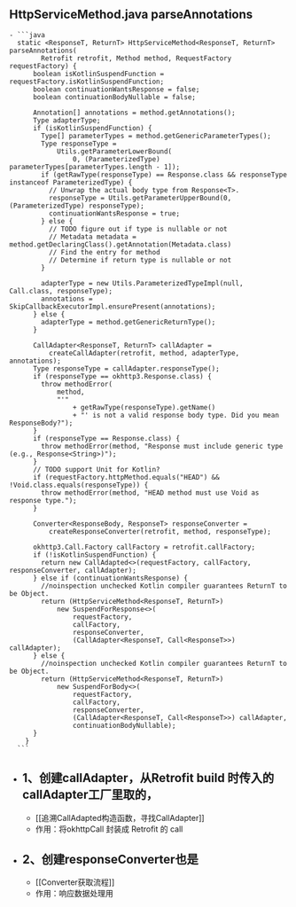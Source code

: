 ## HttpServiceMethod.java  parseAnnotations
	- ```java
	  static <ResponseT, ReturnT> HttpServiceMethod<ResponseT, ReturnT> parseAnnotations(
	        Retrofit retrofit, Method method, RequestFactory requestFactory) {
	      boolean isKotlinSuspendFunction = requestFactory.isKotlinSuspendFunction;
	      boolean continuationWantsResponse = false;
	      boolean continuationBodyNullable = false;
	  
	      Annotation[] annotations = method.getAnnotations();
	      Type adapterType;
	      if (isKotlinSuspendFunction) {
	        Type[] parameterTypes = method.getGenericParameterTypes();
	        Type responseType =
	            Utils.getParameterLowerBound(
	                0, (ParameterizedType) parameterTypes[parameterTypes.length - 1]);
	        if (getRawType(responseType) == Response.class && responseType instanceof ParameterizedType) {
	          // Unwrap the actual body type from Response<T>.
	          responseType = Utils.getParameterUpperBound(0, (ParameterizedType) responseType);
	          continuationWantsResponse = true;
	        } else {
	          // TODO figure out if type is nullable or not
	          // Metadata metadata = method.getDeclaringClass().getAnnotation(Metadata.class)
	          // Find the entry for method
	          // Determine if return type is nullable or not
	        }
	  
	        adapterType = new Utils.ParameterizedTypeImpl(null, Call.class, responseType);
	        annotations = SkipCallbackExecutorImpl.ensurePresent(annotations);
	      } else {
	        adapterType = method.getGenericReturnType();
	      }
	      
	      CallAdapter<ResponseT, ReturnT> callAdapter =
	          createCallAdapter(retrofit, method, adapterType, annotations);
	      Type responseType = callAdapter.responseType();
	      if (responseType == okhttp3.Response.class) {
	        throw methodError(
	            method,
	            "'"
	                + getRawType(responseType).getName()
	                + "' is not a valid response body type. Did you mean ResponseBody?");
	      }
	      if (responseType == Response.class) {
	        throw methodError(method, "Response must include generic type (e.g., Response<String>)");
	      }
	      // TODO support Unit for Kotlin?
	      if (requestFactory.httpMethod.equals("HEAD") && !Void.class.equals(responseType)) {
	        throw methodError(method, "HEAD method must use Void as response type.");
	      }
	  
	      Converter<ResponseBody, ResponseT> responseConverter =
	          createResponseConverter(retrofit, method, responseType);
	  
	      okhttp3.Call.Factory callFactory = retrofit.callFactory;
	      if (!isKotlinSuspendFunction) {
	        return new CallAdapted<>(requestFactory, callFactory, responseConverter, callAdapter);
	      } else if (continuationWantsResponse) {
	        //noinspection unchecked Kotlin compiler guarantees ReturnT to be Object.
	        return (HttpServiceMethod<ResponseT, ReturnT>)
	            new SuspendForResponse<>(
	                requestFactory,
	                callFactory,
	                responseConverter,
	                (CallAdapter<ResponseT, Call<ResponseT>>) callAdapter);
	      } else {
	        //noinspection unchecked Kotlin compiler guarantees ReturnT to be Object.
	        return (HttpServiceMethod<ResponseT, ReturnT>)
	            new SuspendForBody<>(
	                requestFactory,
	                callFactory,
	                responseConverter,
	                (CallAdapter<ResponseT, Call<ResponseT>>) callAdapter,
	                continuationBodyNullable);
	      }
	    } 
	  ```
- ## 1、创建callAdapter，从Retrofit build 时传入的callAdapter工厂里取的，
	- [[追溯CallAdapted构造函数，寻找CallAdapter]]
	- 作用：将okhttpCall 封装成 Retrofit 的 call
- ## 2、创建responseConverter也是
	- [[Converter获取流程]]
	- 作用：响应数据处理用